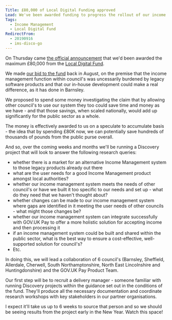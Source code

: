 ```yaml
---
Title: £80,000 of Local Digital Funding approved
Lead: We've been awarded funding to progress the rollout of our income management system, nationally!
Tags: 
  - Income Management
  - Local Digital Fund
RedirectFrom:
  - 20190916
  - ims-disco-go
---
```


On Thursday came [the official announcement](https://twitter.com/kingstonrichard/status/1172140492051636224) that we'd been awarded the maximum £80,000 from the [Local Digital Fund](https://localdigital.gov.uk/fund/).

We made [our bid to the fund](https://docs.google.com/document/d/1I4EPlTWphcculCRcoeXt-2leX4F8AGTL2XGG9sBE9P4) back in August, on the premise that the income management function within council's was uncessarily burdened by legacy software products and that our in-house development could make a real difference, as it has done in Barnsley.

We proposed to spend some money investigating the claim that by allowing other council's to use our system they too could save time and money as we have - and that those savings, when scaled nationally, would add up significantly for the public sector as a whole.

The money is effectively awarded to us on a speculate to accumulate basis - the idea that by spending £80K now, we can potentially save hundreds of thousands of pounds from the public purse overall.

And so, over the coming weeks and months we'll be running a Discovery project that will look to answer the following research queries:

* whether there is a market for an alternative Income Management system to those legacy products already out there
* what are the user needs for a good Income Management product amongst local authorities?
* whether our income management system meets the needs of other council's or have we built it too specific to our needs and set up - what do they need that we haven't thought about?
* whether changes can be made to our income management system where gaps are identified in it meeting the user needs of other councils - what might those changes be?
* whether our income management system can integrate successfully with GOV.UK Pay to offer a more holistic solution for accepting income and then processing it
* if an income management system could be built and shared within the public sector, what is the best way to ensure a cost-effective, well-supported solution for council's?
* Etc.

In doing this, we will lead a collaboration of 6 council's (Barnsley, Sheffield, Allerdale, Cherwell, South Northamptonshire, North East Lincolnshire and Huntingdonshire) and the GOV.UK Pay Product Team.

Our first step will be to recruit a delivery manager - someone familiar with running Discovery projects within the guidance set out in the conditions of the fund. They'll produce all the necessary documentation and coordinate research workshops with key stakeholders in our partner organisations.

I expect it'll take us up to 6 weeks to source that person and so we should be seeing results from the project early in the New Year. Watch this space!